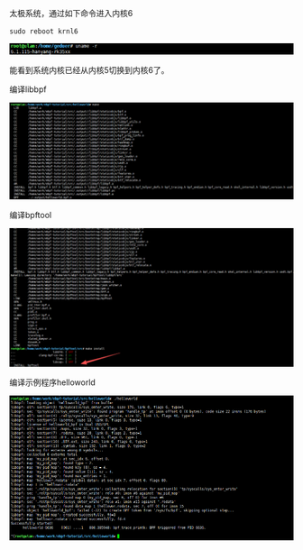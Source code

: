 太极系统，通过如下命令进入内核6

```
sudo reboot krnl6
```



![image-20251027160001299](./picture/image-20251027160001299.png)

能看到系统内核已经从内核5切换到内核6了。



编译libbpf

![image-20251027160529588](./picture/image-20251027160529588.png)



编译bpftool

![image-20251027160505156](./picture/image-20251027160505156.png)



编译示例程序helloworld

![image-20251027160547155](./picture/image-20251027160547155.png)